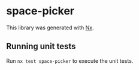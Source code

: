 # space-picker

This library was generated with [Nx](https://nx.dev).

## Running unit tests

Run `nx test space-picker` to execute the unit tests.
